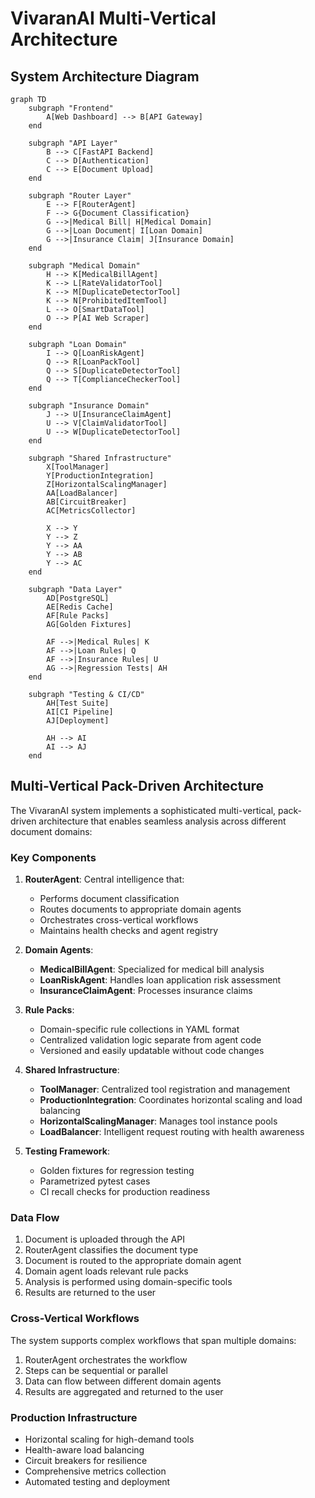 # VivaranAI Multi-Vertical Architecture

## System Architecture Diagram

```mermaid
graph TD
    subgraph "Frontend"
        A[Web Dashboard] --> B[API Gateway]
    end

    subgraph "API Layer"
        B --> C[FastAPI Backend]
        C --> D[Authentication]
        C --> E[Document Upload]
    end

    subgraph "Router Layer"
        E --> F[RouterAgent]
        F --> G{Document Classification}
        G -->|Medical Bill| H[Medical Domain]
        G -->|Loan Document| I[Loan Domain]
        G -->|Insurance Claim| J[Insurance Domain]
    end

    subgraph "Medical Domain"
        H --> K[MedicalBillAgent]
        K --> L[RateValidatorTool]
        K --> M[DuplicateDetectorTool]
        K --> N[ProhibitedItemTool]
        L --> O[SmartDataTool]
        O --> P[AI Web Scraper]
    end

    subgraph "Loan Domain"
        I --> Q[LoanRiskAgent]
        Q --> R[LoanPackTool]
        Q --> S[DuplicateDetectorTool]
        Q --> T[ComplianceCheckerTool]
    end

    subgraph "Insurance Domain"
        J --> U[InsuranceClaimAgent]
        U --> V[ClaimValidatorTool]
        U --> W[DuplicateDetectorTool]
    end

    subgraph "Shared Infrastructure"
        X[ToolManager]
        Y[ProductionIntegration]
        Z[HorizontalScalingManager]
        AA[LoadBalancer]
        AB[CircuitBreaker]
        AC[MetricsCollector]
        
        X --> Y
        Y --> Z
        Y --> AA
        Y --> AB
        Y --> AC
    end

    subgraph "Data Layer"
        AD[PostgreSQL]
        AE[Redis Cache]
        AF[Rule Packs]
        AG[Golden Fixtures]
        
        AF -->|Medical Rules| K
        AF -->|Loan Rules| Q
        AF -->|Insurance Rules| U
        AG -->|Regression Tests| AH
    end

    subgraph "Testing & CI/CD"
        AH[Test Suite]
        AI[CI Pipeline]
        AJ[Deployment]
        
        AH --> AI
        AI --> AJ
    end
```

## Multi-Vertical Pack-Driven Architecture

The VivaranAI system implements a sophisticated multi-vertical, pack-driven architecture that enables seamless analysis across different document domains:

### Key Components

1. **RouterAgent**: Central intelligence that:
   - Performs document classification
   - Routes documents to appropriate domain agents
   - Orchestrates cross-vertical workflows
   - Maintains health checks and agent registry

2. **Domain Agents**:
   - **MedicalBillAgent**: Specialized for medical bill analysis
   - **LoanRiskAgent**: Handles loan application risk assessment
   - **InsuranceClaimAgent**: Processes insurance claims

3. **Rule Packs**:
   - Domain-specific rule collections in YAML format
   - Centralized validation logic separate from agent code
   - Versioned and easily updatable without code changes

4. **Shared Infrastructure**:
   - **ToolManager**: Centralized tool registration and management
   - **ProductionIntegration**: Coordinates horizontal scaling and load balancing
   - **HorizontalScalingManager**: Manages tool instance pools
   - **LoadBalancer**: Intelligent request routing with health awareness

5. **Testing Framework**:
   - Golden fixtures for regression testing
   - Parametrized pytest cases
   - CI recall checks for production readiness

### Data Flow

1. Document is uploaded through the API
2. RouterAgent classifies the document type
3. Document is routed to the appropriate domain agent
4. Domain agent loads relevant rule packs
5. Analysis is performed using domain-specific tools
6. Results are returned to the user

### Cross-Vertical Workflows

The system supports complex workflows that span multiple domains:

1. RouterAgent orchestrates the workflow
2. Steps can be sequential or parallel
3. Data can flow between different domain agents
4. Results are aggregated and returned to the user

### Production Infrastructure

- Horizontal scaling for high-demand tools
- Health-aware load balancing
- Circuit breakers for resilience
- Comprehensive metrics collection
- Automated testing and deployment
